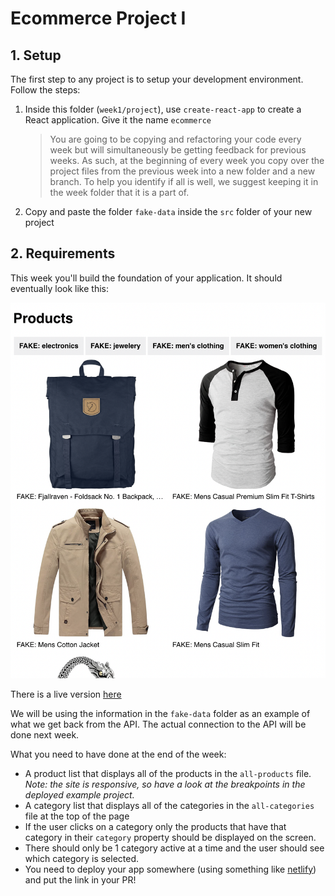 # Ecommerce Project I

## 1. Setup

The first step to any project is to setup your development environment. Follow the steps:

1. Inside this folder (`week1/project`), use `create-react-app` to create a React application. Give it the name `ecommerce`
   > You are going to be copying and refactoring your code every week but will simultaneously be getting feedback for previous weeks. As such, at the beginning of every week you copy over the project files from the previous week into a new folder and a new branch. To help you identify if all is well, we suggest keeping it in the week folder that it is a part of.
2. Copy and paste the folder `fake-data` inside the `src` folder of your new project

## 2. Requirements

This week you'll build the foundation of your application. It should eventually look like this:

[![Week 1 Wireframe](../../assets/project/week1.png)](https://hyf-react-w1-example.netlify.app)

There is a live version [here](https://hyf-react-w1-example.netlify.app)

We will be using the information in the `fake-data` folder as an example of what we get back from the API. The actual connection to the API will be done next week.

What you need to have done at the end of the week:

- A product list that displays all of the products in the `all-products` file. _Note: the site is responsive, so have a look at the breakpoints in the deployed example project._
- A category list that displays all of the categories in the `all-categories` file at the top of the page
- If the user clicks on a category only the products that have that category in their `category` property should be displayed on the screen.
- There should only be 1 category active at a time and the user should see which category is selected.
- You need to deploy your app somewhere (using something like [netlify](https://www.netlify.com)) and put the link in your PR!
